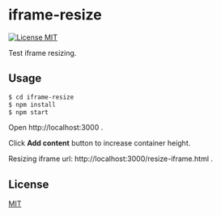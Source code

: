 # iframe-resize

[![License MIT][license-image]](LICENSE)

Test iframe resizing.

## Usage
```bash
$ cd iframe-resize
$ npm install
$ npm start
```
Open http://localhost:3000 .

Click **Add content** button to increase container height.

Resizing iframe url: http://localhost:3000/resize-iframe.html .

## License
[MIT](LICENSE)

[license-image]: https://img.shields.io/badge/license-MIT-blue.svg
  "The MIT License"